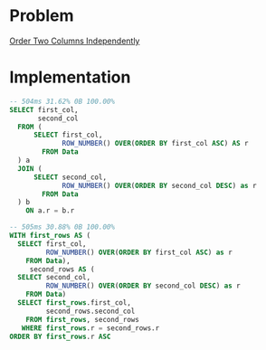 # Problem

[Order Two Columns Independently](https://leetcode.com/problems/order-two-columns-independently/)

# Implementation

```sql
-- 504ms 31.62% 0B 100.00%
SELECT first_col,
       second_col
  FROM (
      SELECT first_col,
             ROW_NUMBER() OVER(ORDER BY first_col ASC) AS r
        FROM Data
  ) a
  JOIN (
      SELECT second_col,
             ROW_NUMBER() OVER(ORDER BY second_col DESC) as r
        FROM Data
  ) b
    ON a.r = b.r
```

```sql
-- 505ms 30.88% 0B 100.00%
WITH first_rows AS (
  SELECT first_col, 
         ROW_NUMBER() OVER(ORDER BY first_col ASC) as r
    FROM Data),
     second_rows AS (
  SELECT second_col,
         ROW_NUMBER() OVER(ORDER BY second_col DESC) as r
    FROM Data)
  SELECT first_rows.first_col,
         second_rows.second_col
    FROM first_rows, second_rows
   WHERE first_rows.r = second_rows.r
ORDER BY first_rows.r ASC
```
